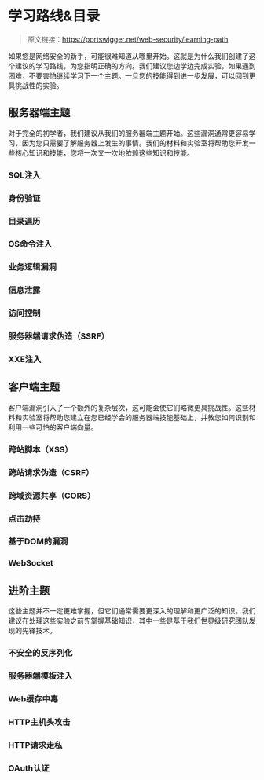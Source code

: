 # 学习路线&目录

> 原文链接：https://portswigger.net/web-security/learning-path

如果您是网络安全的新手，可能很难知道从哪里开始。这就是为什么我们创建了这个建议的学习路线，为您指明正确的方向。我们建议您边学边完成实验，如果遇到困难，不要害怕继续学习下一个主题。一旦您的技能得到进一步发展，可以回到更具挑战性的实验。


## 服务器端主题

对于完全的初学者，我们建议从我们的服务器端主题开始。这些漏洞通常更容易学习，因为您只需要了解服务器上发生的事情。我们的材料和实验室将帮助您开发一些核心知识和技能，您将一次又一次地依赖这些知识和技能。

### SQL注入
### 身份验证
### 目录遍历
### OS命令注入
### 业务逻辑漏洞
### 信息泄露
### 访问控制
### 服务器端请求伪造（SSRF）
### XXE注入


## 客户端主题

客户端漏洞引入了一个额外的复杂层次，这可能会使它们略微更具挑战性。这些材料和实验室将帮助您建立在您已经学会的服务器端技能基础上，并教您如何识别和利用一些可怕的客户端向量。

### 跨站脚本（XSS）
### 跨站请求伪造（CSRF）
### 跨域资源共享（CORS）
### 点击劫持
### 基于DOM的漏洞
### WebSocket


## 进阶主题

这些主题并不一定更难掌握，但它们通常需要更深入的理解和更广泛的知识。我们建议在处理这些实验之前先掌握基础知识，其中一些是基于我们世界级研究团队发现的先锋技术。

### 不安全的反序列化
### 服务器端模板注入
### Web缓存中毒
### HTTP主机头攻击
### HTTP请求走私
### OAuth认证
